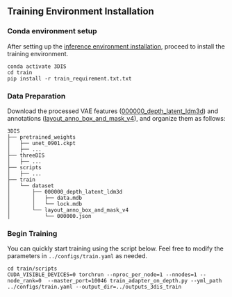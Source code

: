 <a id="Train-Installation"></a>
## Training Environment Installation

### Conda environment setup
After setting up the [inference environment installation](../README.md#inference-installation), proceed to install the training environment.
```
conda activate 3DIS
cd train
pip install -r train_requirement.txt.txt
```


### Data Preparation
Download the processed VAE features ([000000_depth_latent_ldm3d](https://huggingface.co/limuloo1999/3DIS/tree/main/000000_depth_latent_ldm3d)) and annotations ([layout_anno_box_and_mask_v4](https://huggingface.co/limuloo1999/3DIS/tree/main/layout_anno_box_and_mask_v4)), and organize them as follows:

```
3DIS
├── pretrained_weights
│   ├── unet_0901.ckpt
│   ├── ...
├── threeDIS
│   ├── ...
├── scripts
│   ├── ...
├── train
│   └── dataset
│       ├── 000000_depth_latent_ldm3d
│       │   ├── data.mdb
│       │   └── lock.mdb
│       └── layout_anno_box_and_mask_v4
│           └── 000000.json
```


### Begin Training
You can quickly start training using the script below. Feel free to modify the parameters in `../configs/train.yaml` as needed.

```
cd train/scripts
CUDA_VISIBLE_DEVICES=0 torchrun --nproc_per_node=1 --nnodes=1 --node_rank=0  --master_port=10046 train_adapter_on_depth.py --yml_path ../configs/train.yaml --output_dir=../outputs_3dis_train
```